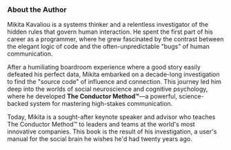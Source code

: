 ### **About the Author**

Mikita Kavaliou is a systems thinker and a relentless investigator of the hidden rules that govern human interaction. He spent the first part of his career as a programmer, where he grew fascinated by the contrast between the elegant logic of code and the often-unpredictable "bugs" of human communication.

After a humiliating boardroom experience where a good story easily defeated his perfect data, Mikita embarked on a decade-long investigation to find the "source code" of influence and connection. This journey led him deep into the worlds of social neuroscience and cognitive psychology, where he developed **The Conductor Method™**—a powerful, science-backed system for mastering high-stakes communication.

Today, Mikita is a sought-after keynote speaker and advisor who teaches The Conductor Method™ to leaders and teams at the world's most innovative companies. This book is the result of his investigation, a user's manual for the social brain he wishes he'd had twenty years ago.
      